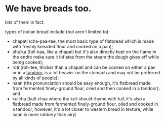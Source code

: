 # We have breads too.

lots of them in fact.

types of indian bread include (but aren't limited to):

* chapati (cha-paa-tee, the most basic type of flatbread which is made with freshly kneaded flour and cooked on a pan);
* phulka (full-kaa, like a chapati but it's also directly kept on the flame in the endto make sure it inflates from the steam the dough gives off while being cooked);
* roti (roh-tee, thicker than a chapati and can be cooked on either a pan or in a [tandoor][1], is a lot heavier on the stomach and may not be preferred by all kinds of people);
* naan (the pronunciation should be easy enough, it's flatbread made from fermented finely-ground flour, oiled and then cooked in a tandoor); and
* kulcha (kull-chaa where the kull should rhyme with full, it's also a flatbread made from fermented finely-ground flour, oiled and cooked in a tandoor; however, it's a lot closer to western bread in texture, while naan is more rubbery than airy)

[1]: https://en.wikipedia.org/wiki/Tandoor